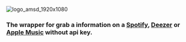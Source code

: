 ![logo_amsd_1920x1080](https://github.com/user-attachments/assets/48264b40-041f-4ed1-8011-87b78d0e4554)
### The wrapper for grab a information on a [Spotify](https://open.spotify.com), [Deezer](https://www.deezer.com) or [Apple Music](https://music.apple.com) without api key.
